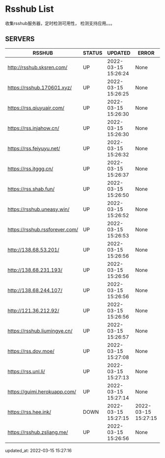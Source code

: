 # Rsshub List

收集rsshub服务器，定时检测可用性， 检测支持应用。。。


## SERVERS

|  RSSHUB   | STATUS  | UPDATED  | ERROR  | TWITTER |  
|  ----  | ----  | ----  | ----  | ---- |  
| http://rsshub.sksren.com/ | UP | 2022-03-15 15:26:24 | None |OK|  
| https://rsshub.170601.xyz/ | UP | 2022-03-15 15:26:25 | None ||  
| https://rss.qiuyuair.com/ | UP | 2022-03-15 15:26:30 | None ||  
| https://rss.injahow.cn/ | UP | 2022-03-15 15:26:30 | None ||  
| https://rss.feiyuyu.net/ | UP | 2022-03-15 15:26:32 | None ||  
| https://rss.itggg.cn/ | UP | 2022-03-15 15:26:37 | None ||  
| https://rss.shab.fun/ | UP | 2022-03-15 15:26:50 | None |OK|  
| https://rsshub.uneasy.win/ | UP | 2022-03-15 15:26:52 | None |OK|  
| https://rsshub.rssforever.com/ | UP | 2022-03-15 15:26:53 | None |OK|  
| http://138.68.53.201/ | UP | 2022-03-15 15:26:56 | None ||  
| http://138.68.231.193/ | UP | 2022-03-15 15:26:56 | None ||  
| http://138.68.244.107/ | UP | 2022-03-15 15:26:56 | None ||  
| http://121.36.212.92/ | UP | 2022-03-15 15:26:56 | None ||  
| https://rsshub.liumingye.cn/ | UP | 2022-03-15 15:26:57 | None ||  
| https://rss.dov.moe/ | UP | 2022-03-15 15:27:08 | None ||  
| https://rss.unl.li/ | UP | 2022-03-15 15:27:13 | None ||  
| https://guimi.herokuapp.com/ | UP | 2022-03-15 15:27:14 | None ||  
| https://rss.hee.ink/ | DOWN | 2022-03-15 15:27:15 | 2022-03-15 15:27:15 |  
| https://rsshub.zsliang.me/ | UP | 2022-03-15 15:26:56 | None |OK|  
  

updated_at: 2022-03-15 15:27:16  

